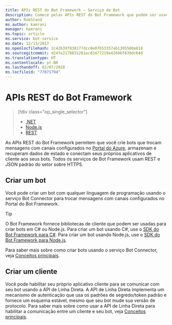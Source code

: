 ```yaml
---
title: APIs REST do Bot Framework – Serviço de Bot
description: Comece pelas APIs REST do Bot Framework que podem ser usadas para criar bots e clientes que se conectam aos bots.
author: RobStand
ms.author: kamrani
manager: kamrani
ms.topic: article
ms.service: bot-service
ms.date: 12/13/2017
ms.openlocfilehash: 2c42b39f838177dcc0e07b53357ab1395500e010
ms.sourcegitcommit: d24fe2178832261ac83477219e42606f839dc64d
ms.translationtype: HT
ms.contentlocale: pt-BR
ms.lasthandoff: 02/07/2020
ms.locfileid: "77071794"
---
```

# <a name="bot-framework-rest-apis"></a>APIs REST do Bot Framework
> [!div class="op_single_selector"]
> - [.NET](../dotnet/bot-builder-dotnet-overview.md)
> - [Node.js](../nodejs/bot-builder-nodejs-overview.md)
> - [REST](../rest-api/bot-framework-rest-overview.md)

As APIs REST do Bot Framework permitem que você crie bots que trocam mensagens com canais configurados no [Portal do Azure](https://portal.azure.com), armazenam e recuperam dados de estado e conectam seus próprios aplicativos de cliente aos seus bots. Todos os serviços de Bot Framework usam REST e JSON padrão do setor sobre HTTPS.

## <a name="build-a-bot"></a>Criar um bot

Você pode criar um bot com qualquer linguagem de programação usando o serviço Bot Connector para trocar mensagens com canais configurados no Portal do Bot Framework. 

> [!TIP]
> O Bot Framework fornece bibliotecas de cliente que podem ser usadas para criar bots em C# ou Node.js. Para criar um bot usando C#, use o [SDK do Bot Framework para C#](../dotnet/bot-builder-dotnet-overview.md). Para criar um bot usando Node.js, use o [SDK do Bot Framework para Node.js](../nodejs/index.md). 

Para saber mais sobre como criar bots usando o serviço Bot Connector, veja [Conceitos principais](bot-framework-rest-connector-concepts.md).

## <a name="build-a-client"></a>Criar um cliente

Você pode habilitar seu próprio aplicativo cliente para se comunicar com seu bot usando a API de Linha Direta. A API de Linha Direta implementa um mecanismo de autenticação que usa os padrões de segredo/token padrão e fornece um esquema estável, mesmo que seu bot mude sua versão de protocolo. Para saber mais sobre como usar a API de Linha Direta para habilitar a comunicação entre um cliente e seu bot, veja [Conceitos principais](bot-framework-rest-direct-line-3-0-concepts.md). 